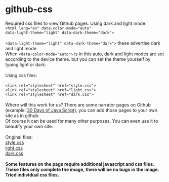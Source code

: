 # github-css
Required css files to view Github pages.
Using dark and light mode:<br>
<code>&lt;html lang="en" data-color-mode="auto" data-light-theme="light" data-dark-theme="dark"&gt;</code><br><br>
<code>&lt;data-light-theme="light" data-dark-theme="dark"&gt;</code> these advertise dark and light mode.<br>
When <code>&lt;data-color-mode="auto"&gt;</code> is in this auto, dark and light modes are set according to the device theme. but you can set the theme yourself by typing light or dark.<br><br>
Using css files:<br>	
  <code>&lt;link rel="stylesheet" href="style.css"&gt;</code><br>
  <code>&lt;link rel="stylesheet" href="light.css"&gt;</code><br>
  <code>&lt;link rel="stylesheet" href="dark.css"&gt;</code><br><br>
 Where will this work for us?
 There are some narrator pages on Github (example: <a href="https://github.com/Asabeneh/30-Days-Of-JavaScript">30 Days of Java Script</a>), you can add those pages to your own site as in github.<br>
 Of course it can be used for many other purposes. You can even use it to beautify your own site.<br><br>
 Original files:<br>
 <a href="https://github.githubassets.com/assets/primer-60c5e476b0dc.css">style.css</a><br>
 <a href="https://github.githubassets.com/assets/light-8cafbcbd78f4.css">light.css</a><br>
 <a href="https://github.githubassets.com/assets/dark-31dc14e38457.css">dark.css</a><br><br>
 <strong>Some features on the page require additional javascript and css files. These files only complete the image, there will be no bugs in the image. Tried individual css files.</strong>
